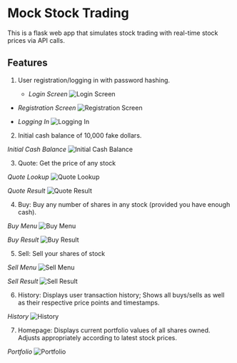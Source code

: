 # Mock Stock Trading

This is a flask web app that simulates stock trading with real-time stock prices via API calls.

## Features

1. User registration/logging in with password hashing.

    - *Login Screen*
    ![Login Screen](/images/1_login_and_reg_A.png)

  - *Registration Screen*
  ![Registration Screen](/images/2_login_and_reg_B.png)

  - *Logging In*
  ![Logging In](/images/3_login_and_reg_C.png)


2. Initial cash balance of 10,000 fake dollars.

  *Initial Cash Balance*
  ![Initial Cash Balance](/images/4_initial_cash.png)


3. Quote: Get the price of any stock

*Quote Lookup*
![Quote Lookup](/images/5_quote_A.png)

*Quote Result*
![Quote Result](/images/6_quote_B.png)


4. Buy: Buy any number of shares in any stock (provided you have enough cash).

*Buy Menu*
![Buy Menu](/images/7_buy_A.png)

*Buy Result*
![Buy Result](/images/8_buy_B.png)


5. Sell: Sell your shares of stock

*Sell Menu*
![Sell Menu](/images/9_sell_A.png)

*Sell Result*
![Sell Result](/images/10_sell_B.png)


6. History: Displays user transaction history; Shows all buys/sells as well as their respective price points and timestamps.

*History*
![History](/images/11_history.png)


7. Homepage: Displays current portfolio values of all shares owned. Adjusts appropriately according to latest stock prices.

*Portfolio*
![Portfolio](/images/12_homepage.png)
